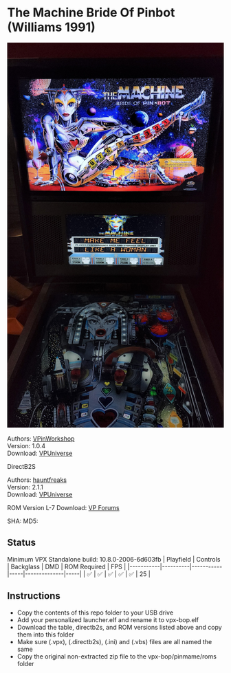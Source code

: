 # The Machine Bride Of Pinbot (Williams 1991)

![Table Preview](../../images/vpx-bop.jpg)
                 

Authors: [VPinWorkshop](https://vpuniverse.com/profile/40692-vpinworkshop//)  
Version: 1.0.4  
Download: [VPUniverse](https://vpuniverse.com/files/file/12029-the-machine-bride-of-pinbot-williams-1991-vpw-mod/)

DirectB2S

Authors: [hauntfreaks](https://vpuniverse.com/profile/5216-hauntfreaks/)  
Version: 2.1.1  
Download: [VPUniverse](https://vpuniverse.com/files/file/10689-the-machine-bride-of-pinbot-williams-1991-b2s-with-fulldmd/)


ROM
Version L-7
Download: [VP Forums](https://www.vpforums.org/index.php?app=downloads&showfile=1161)

SHA: 
MD5: 

## Status 

Minimum VPX Standalone build: 10.8.0-2006-6d603fb
| Playfield | Controls | Backglass | DMD | ROM Required | FPS | 
|-----------|----------|-----------|-----|--------------|-----|
| :white_check_mark: | :white_check_mark: | :white_check_mark: | :white_check_mark: | :white_check_mark: | 25 |

## Instructions

- Copy the contents of this repo folder to your USB drive
- Add your personalized launcher.elf and rename it to vpx-bop.elf
- Download the table, directb2s, and ROM versions listed above and copy them into this folder
- Make sure (.vpx), (.directb2s), (.ini) and (.vbs) files are all named the same
- Copy the original non-extracted zip file to the vpx-bop/pinmame/roms folder

